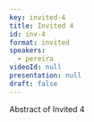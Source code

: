 ```yaml
---
key: invited-4
title: Invited 4
id: inv-4
format: invited
speakers:
  - pereira
videoId: null
presentation: null
draft: false
---
```

Abstract of Invited 4
